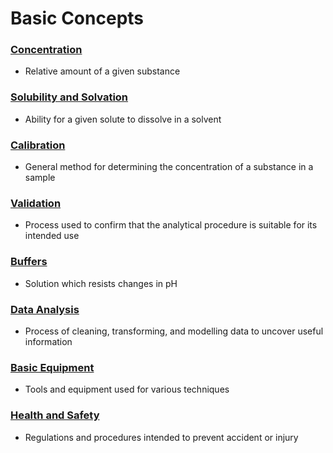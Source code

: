 # Basic Concepts

### [Concentration](concentration.md)

* Relative amount of a given substance

### [Solubility and Solvation](solvation/)

* Ability for a given solute to dissolve in a solvent

### [Calibration](calibration.md)

* General method for determining the concentration of a substance in a sample

### [Validation](validation.md)

* Process used to confirm that the analytical procedure is suitable for its intended use

### [Buffers](buffers.md)

* Solution which resists changes in pH

### [Data Analysis](data-analysis.md)

* Process of cleaning, transforming, and modelling data to uncover useful information

### [Basic Equipment](basic-equipment.md)

* Tools and equipment used for various techniques

### [Health and Safety](health-and-safety.md)

* Regulations and procedures intended to prevent accident or injury

##

